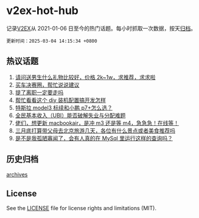 # v2ex-hot-hub

 记录[V2EX](https://www.v2ex.com/)从 2021-01-06 日至今的热门话题。每小时抓取一次数据，按天[归档](archives)。

`更新时间：2025-03-04 14:15:34 +0800`

## 热议话题

1. [请问送男生什么礼物比较好，价格 2k~1w，求推荐，求求啦](https://www.v2ex.com/t/1115611)
1. [买车决赛圈，帮忙说说建议](https://www.v2ex.com/t/1115488)
1. [提了离职一定要走吗](https://www.v2ex.com/t/1115529)
1. [帮忙看看这个 diy 装机配置搞开发怎样](https://www.v2ex.com/t/1115530)
1. [特斯拉 model3 标续和小鹏 p7+怎么选？](https://www.v2ex.com/t/1115672)
1. [全民基本收入（UBI）能否破解失业与分配难题](https://www.v2ex.com/t/1115704)
1. [佬们，想更新 macbookair，是冲 m3 还是等 m4，急急急！在线等！](https://www.v2ex.com/t/1115652)
1. [三月底打算带父母去北京旅游几天，各位有什么景点或者美食推荐吗](https://www.v2ex.com/t/1115512)
1. [是不是我孤陋寡闻了，会有人真的在 MySql 里运行这样的查询吗？](https://www.v2ex.com/t/1115574)

## 历史归档

[archives](archives)

## License

See the [LICENSE](LICENSE) file for license rights and limitations (MIT).
